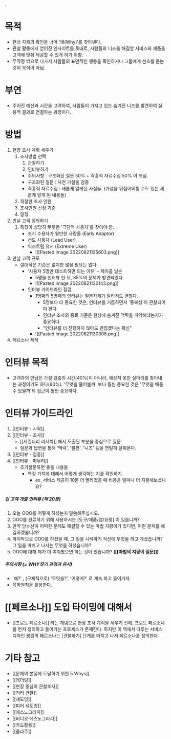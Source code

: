 .

# 목적
- 현상 자체의 확인을 너머 '왜(Why)'를 찾아낸다. 
- 관찰 활동에서 얻어진 인사이트를 토대로, 사람들의 니즈를 해결할 서비스와 제품을 고객에 맞춰 제공할 수 있게 하기 위함.
- 무작정 밖으로 나가서 사람들의 표면적인 행동을 확인하거나 그들에게 선호를 묻는 것이 목적이 아님. 


# 부연
- 주어진 예산과 시간을 고려하여, 사람들이 가지고 있는 숨겨진 니즈를 발견하여 실용적 결과로 연결하는 과정이다. 


# 방법 

1. 현장 조사 계획 세우기
	1. 조사방법 선택
		1. 관찰하기
		2. 인터뷰하기
		- 주의사항 : 구조화된 질문 50% + 즉흥적 자료수집 50% 이 핵심.
		- 구조화된 질문 : 사전 가설을 검증
		- 즉흥적 자료수집 : 새롭게 알게된 사실들. (가설을 뒤집어버릴 수도 있는 새롭게 알게 된 내용들)
	2. 적절한 조사 인원
	3. 조사인원 선정 기준
	4. 일정
2. 만날 고객 정의하기
	1. 특징이 상당히 뚜렷한 '극단적 사용자'를 찾아야 함. 
		- 초기 수용자가 될만한 사람들 (Early Adaptor)
		- 선도 사용자 (Lead User)
		- 익스트림 유저 (Extreme User)
			- ![[Pasted image 20220821125603.png]]
3. 만날 고객 규모
	- 절대적은 기준은 없지만 많을 필요는 없다. 
		- '사용자 5명만 테스트하면 되는 이유' - 제이콥 닐슨
			- 5명을 인터뷰 한 뒤, 85%의 문제가 발견되었다. 
			- ![[Pasted image 20220821130143.png]]
		- 인터뷰 가이드라인 점검
			- 1명째의 5명째의 인터뷰는 질문자체가 달라져도 괜찮다. 
				- 5명보다 더 중요한 것은, 인터뷰를 거듭하면서 '중복성'이 관찰되어야 한다.
				- 인터뷰 조사의 종료 기준은 현상에 숨겨진 맥락을 파악해냈는지가 중요하다.
				- "인터뷰를 더 진행하지 않아도 괜찮겠다는 확신"
			- ![[Pasted image 20220821130308.png]]
4. 페르소나 제작



# 인터뷰 목적
- 고객과의 만남은 가설 검증의 시간(40%)이 아니라, 예상치 못한 실마리를 찾아내는 과정이기도 하다(60%). '무엇을 물어볼까' 보다 훨씬 중요한 것은 '무엇을 배울 수 있을까'의 접근이 훨씬 중요하다. 


# 인터뷰 가이드라인

1. [[인터뷰 - 시작]]
2. [[인터뷰 - 조사]]
	-  [[세컨더리 리서치]] 에서 도출된 부분을 중심으로 질문
	- 질문과 답변을 통해 '맥락', '불편', '니즈' 등을 면밀히 살펴본다. 
3. [[인터뷰 - 검증]]
4. [[인터뷰 - 마무리]]
	- 추가질문하면 좋을 내용들
		- 특정 가치에 대해서 어떻게 생각하는 지를 확인하기. 
			- ex. 서비스 제공이 10분 더 빨라졌을 때 비용을 얼마나 더 지불해보셨나요?


##### 린 고객 개발 인터뷰 (약 20분)

1. 오늘 OOO를 어떻게 하셨는지 말씀해주십시오.
2. OOO를 완료하기 위해 사용하시는 [도구/제품/앱/요령] 이 있습니까?
3. 만약 당ㅇ신이 어떠한 문제도 해결할 수 있는 마법 지팡이가 있다면, 어떤 문제를 해결하겠습니까?
4. 마지막으로 OOO를 하셨을 때, 그 일을 시작하기 직전에 무엇을 하고 계셨습니까? 그 일을 마치고 나서는 무엇을 하셨습니까?
5. OOO에 대해 제가 더 여쭤봤으면 하는 것이 있습니까? **([[마법의 지팡이 질문]])**


##### 주의사항 (= WHY찾기 과정과 유사)
- '왜?' , (구체적으로) '무엇을?', '어떻게?' 로 계속 파고 들어가자. 
- 육하원칙을 활용한다. 



# [[페르소나]] 도입 타이밍에 대해서
- [[프로토 페르소나]] 라는 개념으로 현장 조사 계획을 세우기 전에, 프로토 페르소나를 먼저 정의하고 들어가는 프로세스가 존재한다. 하지만 이 책에서 다루는 서비스 디자인 씽킹의 페르소나는 [관찰하기] 단계를 마치고 나서 페르소나를 정의한다.  




# 기타 참고
- [[문제의 본질에 도달하기 위한 5 Whys]]
- [[래더링]]
- [[현장 중심의 관찰조사]]
- [[거리 관찰]]
- [[섀도잉]]
- [[피어 섀도잉]]
- [[에스노그라피]]
- [[비디오 에스노그라피]]
- [[카드활용]]
- [[콜라주]]


